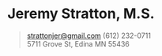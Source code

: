 # Jeremy Stratton, M.S.

> strattonjer@gmail.com
> (612) 232-0711	
> 5711 Grove St, Edina MN 55436 


    
